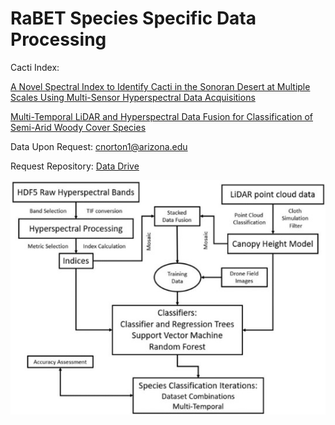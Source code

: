 # RaBET Species Specific Data Processing
Cacti Index:

[A Novel Spectral Index to Identify Cacti in the Sonoran Desert at Multiple Scales Using Multi-Sensor Hyperspectral Data Acquisitions](https://doi.org/10.3390/land11060786)

[Multi-Temporal LiDAR and Hyperspectral Data Fusion for Classification of Semi-Arid Woody Cover Species](https://doi.org/10.3390/rs14122896) 

Data Upon Request:
cnorton1@arizona.edu

Request Repository:
[Data Drive](https://drive.google.com/drive/folders/1GH-YNfj9L6DLQEoDzcBDIeZO4oWICTFe?usp=sharing)

![Workflow](https://github.com/cingularities/Images/blob/main/SpeciesClassification.jpg)


